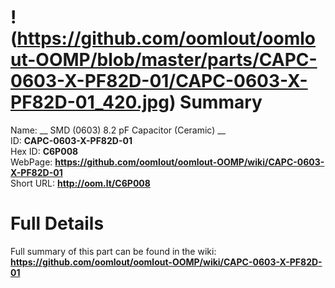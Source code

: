 
!(https://github.com/oomlout/oomlout-OOMP/blob/master/parts/CAPC-0603-X-PF82D-01/CAPC-0603-X-PF82D-01_420.jpg)
Summary
=================
  
Name: __ SMD (0603) 8.2 pF Capacitor (Ceramic) __    
ID: __CAPC-0603-X-PF82D-01__   
Hex ID: __C6P008__   
WebPage: __https://github.com/oomlout/oomlout-OOMP/wiki/CAPC-0603-X-PF82D-01__   
Short URL: __http://oom.lt/C6P008__   

Full Details
==========================
Full summary of this part can be found in the wiki:   
__https://github.com/oomlout/oomlout-OOMP/wiki/CAPC-0603-X-PF82D-01__    

